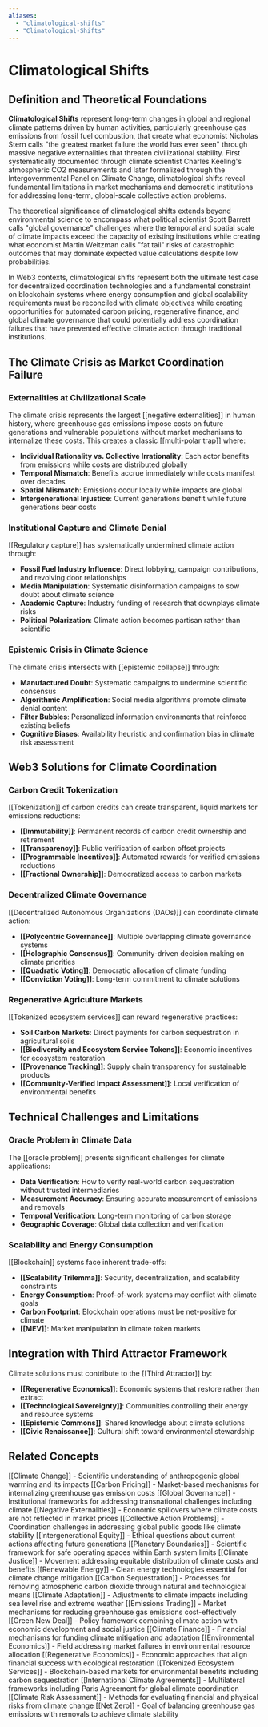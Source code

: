 ```yaml
---
aliases:
  - "climatological-shifts"
  - "Climatological-Shifts"
---
```


# Climatological Shifts

## Definition and Theoretical Foundations

**Climatological Shifts** represent long-term changes in global and regional climate patterns driven by human activities, particularly greenhouse gas emissions from fossil fuel combustion, that create what economist Nicholas Stern calls "the greatest market failure the world has ever seen" through massive negative externalities that threaten civilizational stability. First systematically documented through climate scientist Charles Keeling's atmospheric CO2 measurements and later formalized through the Intergovernmental Panel on Climate Change, climatological shifts reveal fundamental limitations in market mechanisms and democratic institutions for addressing long-term, global-scale collective action problems.

The theoretical significance of climatological shifts extends beyond environmental science to encompass what political scientist Scott Barrett calls "global governance" challenges where the temporal and spatial scale of climate impacts exceed the capacity of existing institutions while creating what economist Martin Weitzman calls "fat tail" risks of catastrophic outcomes that may dominate expected value calculations despite low probabilities.

In Web3 contexts, climatological shifts represent both the ultimate test case for decentralized coordination technologies and a fundamental constraint on blockchain systems where energy consumption and global scalability requirements must be reconciled with climate objectives while creating opportunities for automated carbon pricing, regenerative finance, and global climate governance that could potentially address coordination failures that have prevented effective climate action through traditional institutions.

## The Climate Crisis as Market Coordination Failure

### Externalities at Civilizational Scale
The climate crisis represents the largest [[negative externalities]] in human history, where greenhouse gas emissions impose costs on future generations and vulnerable populations without market mechanisms to internalize these costs. This creates a classic [[multi-polar trap]] where:

- **Individual Rationality vs. Collective Irrationality**: Each actor benefits from emissions while costs are distributed globally
- **Temporal Mismatch**: Benefits accrue immediately while costs manifest over decades
- **Spatial Mismatch**: Emissions occur locally while impacts are global
- **Intergenerational Injustice**: Current generations benefit while future generations bear costs

### Institutional Capture and Climate Denial
[[Regulatory capture]] has systematically undermined climate action through:
- **Fossil Fuel Industry Influence**: Direct lobbying, campaign contributions, and revolving door relationships
- **Media Manipulation**: Systematic disinformation campaigns to sow doubt about climate science
- **Academic Capture**: Industry funding of research that downplays climate risks
- **Political Polarization**: Climate action becomes partisan rather than scientific

### Epistemic Crisis in Climate Science
The climate crisis intersects with [[epistemic collapse]] through:
- **Manufactured Doubt**: Systematic campaigns to undermine scientific consensus
- **Algorithmic Amplification**: Social media algorithms promote climate denial content
- **Filter Bubbles**: Personalized information environments that reinforce existing beliefs
- **Cognitive Biases**: Availability heuristic and confirmation bias in climate risk assessment

## Web3 Solutions for Climate Coordination

### Carbon Credit Tokenization
[[Tokenization]] of carbon credits can create transparent, liquid markets for emissions reductions:
- **[[Immutability]]**: Permanent records of carbon credit ownership and retirement
- **[[Transparency]]**: Public verification of carbon offset projects
- **[[Programmable Incentives]]**: Automated rewards for verified emissions reductions
- **[[Fractional Ownership]]**: Democratized access to carbon markets

### Decentralized Climate Governance
[[Decentralized Autonomous Organizations (DAOs)]] can coordinate climate action:
- **[[Polycentric Governance]]**: Multiple overlapping climate governance systems
- **[[Holographic Consensus]]**: Community-driven decision making on climate priorities
- **[[Quadratic Voting]]**: Democratic allocation of climate funding
- **[[Conviction Voting]]**: Long-term commitment to climate solutions

### Regenerative Agriculture Markets
[[Tokenized ecosystem services]] can reward regenerative practices:
- **Soil Carbon Markets**: Direct payments for carbon sequestration in agricultural soils
- **[[Biodiversity and Ecosystem Service Tokens]]**: Economic incentives for ecosystem restoration
- **[[Provenance Tracking]]**: Supply chain transparency for sustainable products
- **[[Community-Verified Impact Assessment]]**: Local verification of environmental benefits

## Technical Challenges and Limitations

### Oracle Problem in Climate Data
The [[oracle problem]] presents significant challenges for climate applications:
- **Data Verification**: How to verify real-world carbon sequestration without trusted intermediaries
- **Measurement Accuracy**: Ensuring accurate measurement of emissions and removals
- **Temporal Verification**: Long-term monitoring of carbon storage
- **Geographic Coverage**: Global data collection and verification

### Scalability and Energy Consumption
[[Blockchain]] systems face inherent trade-offs:
- **[[Scalability Trilemma]]**: Security, decentralization, and scalability constraints
- **Energy Consumption**: Proof-of-work systems may conflict with climate goals
- **Carbon Footprint**: Blockchain operations must be net-positive for climate
- **[[MEV]]**: Market manipulation in climate token markets

## Integration with Third Attractor Framework

Climate solutions must contribute to the [[Third Attractor]] by:
- **[[Regenerative Economics]]**: Economic systems that restore rather than extract
- **[[Technological Sovereignty]]**: Communities controlling their energy and resource systems
- **[[Epistemic Commons]]**: Shared knowledge about climate solutions
- **[[Civic Renaissance]]**: Cultural shift toward environmental stewardship

## Related Concepts

[[Climate Change]] - Scientific understanding of anthropogenic global warming and its impacts
[[Carbon Pricing]] - Market-based mechanisms for internalizing greenhouse gas emission costs
[[Global Governance]] - Institutional frameworks for addressing transnational challenges including climate
[[Negative Externalities]] - Economic spillovers where climate costs are not reflected in market prices
[[Collective Action Problems]] - Coordination challenges in addressing global public goods like climate stability
[[Intergenerational Equity]] - Ethical questions about current actions affecting future generations
[[Planetary Boundaries]] - Scientific framework for safe operating spaces within Earth system limits
[[Climate Justice]] - Movement addressing equitable distribution of climate costs and benefits
[[Renewable Energy]] - Clean energy technologies essential for climate change mitigation
[[Carbon Sequestration]] - Processes for removing atmospheric carbon dioxide through natural and technological means
[[Climate Adaptation]] - Adjustments to climate impacts including sea level rise and extreme weather
[[Emissions Trading]] - Market mechanisms for reducing greenhouse gas emissions cost-effectively
[[Green New Deal]] - Policy framework combining climate action with economic development and social justice
[[Climate Finance]] - Financial mechanisms for funding climate mitigation and adaptation
[[Environmental Economics]] - Field addressing market failures in environmental resource allocation
[[Regenerative Economics]] - Economic approaches that align financial success with ecological restoration
[[Tokenized Ecosystem Services]] - Blockchain-based markets for environmental benefits including carbon sequestration
[[International Climate Agreements]] - Multilateral frameworks including Paris Agreement for global climate coordination
[[Climate Risk Assessment]] - Methods for evaluating financial and physical risks from climate change
[[Net Zero]] - Goal of balancing greenhouse gas emissions with removals to achieve climate stability